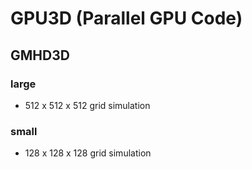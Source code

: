 # GPU3D (Parallel GPU Code)

## GMHD3D

### large
- 512 x 512 x 512 grid simulation 

### small
- 128 x 128 x 128 grid simulation 
